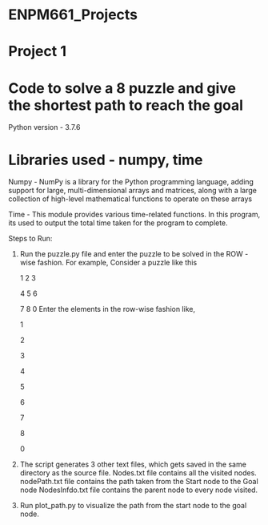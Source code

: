 # ENPM661_Projects
# Project 1 
# Code to solve a 8 puzzle and give the shortest path to reach the goal

Python version -  3.7.6

# Libraries used - numpy, time

Numpy - NumPy is a library for the Python programming language, adding support for large, multi-dimensional arrays and matrices, along with a large collection of high-level mathematical functions to operate on these arrays

Time - This module provides various time-related functions. In this program, its used to output the total time taken for the program to complete.

Steps to Run:

1) Run the puzzle.py file and enter the puzzle to be solved in the ROW - wise fashion.
	For example, Consider a puzzle like this

	1 2 3
	
	4 5 6 
	
	7 8 0
Enter the elements in the row-wise fashion like,

	1
	
	2
	
	3
	
	4
	
	5
	
	6
	
	7	
	
	8	
	
	0

2) The script generates 3 other text files, which gets saved in the same directory as the source file.
   Nodes.txt file contains all the visited nodes.
   nodePath.txt file contains the path taken from the Start node to the Goal node 
   NodesInfdo.txt file contains the parent node to every node visited.
   
3) Run plot_path.py to visualize the path from the start node to the goal node. 
